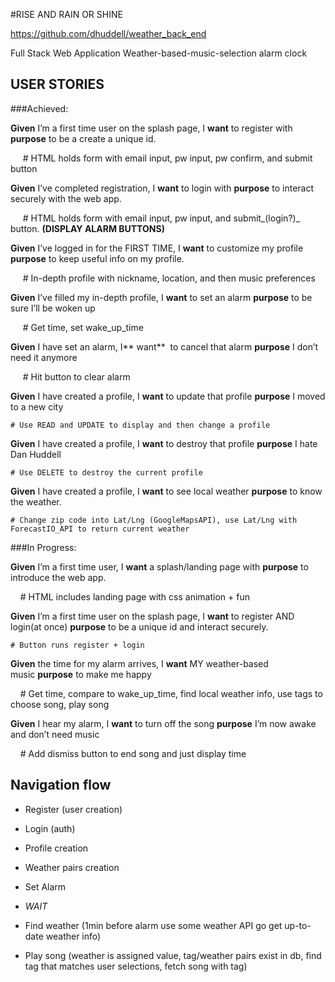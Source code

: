 #RISE AND RAIN OR SHINE

https://github.com/dhuddell/weather_back_end

Full Stack Web Application
Weather-based-music-selection alarm clock

## USER STORIES
###Achieved:

**Given** I’m a first time user on the splash page, I **want** to register with **purpose** to be a create a unique id.

     # HTML holds form with email input, pw input, pw confirm, and submit button

**Given** I’ve completed registration, I **want** to login with **purpose** to interact securely with the web app.

     # HTML holds form with email input, pw input, and submit_(login?)_ button. **(DISPLAY ALARM BUTTONS)**

**Given** I’ve logged in for the FIRST TIME, I **want** to customize my profile **purpose** to keep useful info on my profile. 

     # In-depth profile with nickname, location, and then music preferences

**Given** I’ve filled my in-depth profile, I **want** to set an alarm **purpose** to be sure I’ll be woken up

     # Get time, set wake_up_time

**Given** I have set an alarm, I** want**  to cancel that alarm **purpose** I don’t need it anymore

     # Hit button to clear alarm

**Given** I have created a profile, I **want** to update that profile **purpose** I moved to a new city

    # Use READ and UPDATE to display and then change a profile

**Given** I have created a profile, I **want** to destroy that profile **purpose** I hate Dan Huddell

    # Use DELETE to destroy the current profile

**Given** I have created a profile, I **want** to see local weather **purpose** to know the weather.

    # Change zip code into Lat/Lng (GoogleMapsAPI), use Lat/Lng with ForecastIO_API to return current weather



###In Progress:

**Given** I’m a first time user, I **want** a splash/landing page with **purpose** to introduce the web app.

    # HTML includes landing page with css animation + fun

**Given** I’m a first time user on the splash page, I **want** to register AND login(at once) **purpose** to be a unique id and interact securely.

    # Button runs register + login

**Given** the time for my alarm arrives, I **want** MY weather-based music **purpose** to make me happy

    # Get time, compare to wake_up_time, find local weather info, use tags to choose song, play song

**Given** I hear my alarm, I **want** to turn off the song **purpose** I’m now awake and don’t need music

    # Add dismiss button to end song and just display time 

## Navigation flow

- Register (user creation)

- Login (auth)

- Profile creation

- Weather pairs creation

- Set Alarm

- *WAIT*

- Find weather (1min before alarm use some weather API go get up-to-date weather info)

- Play song (weather is assigned value, tag/weather pairs exist in db, find tag that matches user selections, fetch song with tag) 
